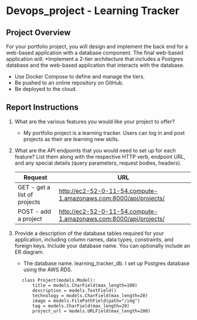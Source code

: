 # Devops_project - Learning Tracker
## Project Overview
For your portfolio project, you will design and implement the back end for a web-based application with a database component. 
The final web-based application will:
*Implement a 2-tier architecture that includes a Postgres database and the web-based application that interacts with the database. 
* Use Docker Compose to define and manage the tiers. 
* Be pushed to an online repository on GitHub.
* Be deployed to the cloud. 



## Report Instructions
1. What are the various features you would like your project to offer? 
    - My portfolio project is a learning tracker. Users can log in and post projects as their are learning new skills.  
3. What are the API endpoints that you would need to set up for each feature? List them along with the respective HTTP verb, endpoint URL, and any special details (query parameters, request bodies, headers). 

      Request  | URL
      ------------- | -------------
      GET - get a list of projects| http://ec2-52-0-11-54.compute-1.amazonaws.com:8000/api/projects/
     POST - add a project | http://ec2-52-0-11-54.compute-1.amazonaws.com:8000/api/projects/

3. Provide a description of the database tables required for your application, including column names, data types, constraints, and foreign keys. Include your database name. You can optionally include an ER diagram. 
    - The database name. learning_tracker_db. I set up Postgres database using the AWS RDS.
```
      class Project(models.Model):
          title = models.CharField(max_length=100)
          description = models.TextField()
          technology = models.CharField(max_length=20)
          image = models.FilePathField(path="/img")
          tag = models.CharField(max_length=20)
          project_url = models.URLField(max_length=200)
```
